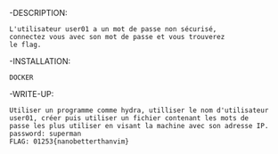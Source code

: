 -DESCRIPTION:

    L'utilisateur user01 a un mot de passe non sécurisé,
    connectez vous avec son mot de passe et vous trouverez
    le flag.


-INSTALLATION:

    DOCKER


-WRITE-UP:

    Utiliser un programme comme hydra, utilliser le nom d'utilisateur
    user01, créer puis utiliser un fichier contenant les mots de 
    passe les plus utiliser en visant la machine avec son adresse IP.
    password: superman
    FLAG: 01253{nanobetterthanvim}
